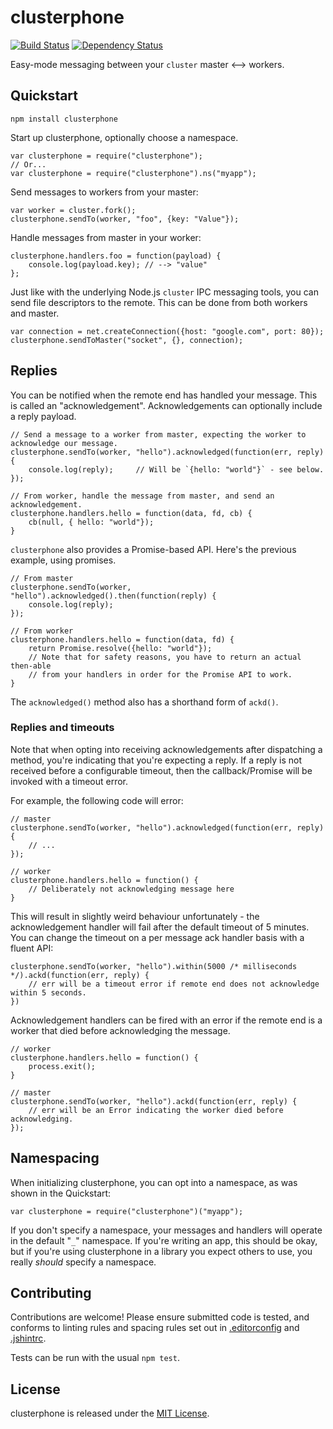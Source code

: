 # clusterphone

[![Build Status](https://travis-ci.org/samcday/clusterphone.svg?branch=master)](https://travis-ci.org/samcday/clusterphone) [![Dependency Status](https://david-dm.org/samcday/clusterphone.svg)](https://david-dm.org/samcday/clusterphone)

Easy-mode messaging between your `cluster` master <--> workers.

## Quickstart

`npm install clusterphone`

Start up clusterphone, optionally choose a namespace.

    var clusterphone = require("clusterphone");
    // Or...
    var clusterphone = require("clusterphone").ns("myapp");

Send messages to workers from your master:

    var worker = cluster.fork();
    clusterphone.sendTo(worker, "foo", {key: "Value"});

Handle messages from master in your worker:

    clusterphone.handlers.foo = function(payload) {
        console.log(payload.key); // --> "value"
    };

Just like with the underlying Node.js `cluster` IPC messaging tools, you can send file descriptors to the remote. This can be done from both workers and master.

    var connection = net.createConnection({host: "google.com", port: 80});
    clusterphone.sendToMaster("socket", {}, connection);


## Replies

You can be notified when the remote end has handled your message. This is called an "acknowledgement". Acknowledgements can optionally include a reply payload.

    // Send a message to a worker from master, expecting the worker to acknowledge our message.
    clusterphone.sendTo(worker, "hello").acknowledged(function(err, reply) {
        console.log(reply);     // Will be `{hello: "world"}` - see below.
    });

    // From worker, handle the message from master, and send an acknowledgement.
    clusterphone.handlers.hello = function(data, fd, cb) {
        cb(null, { hello: "world"});
    }

`clusterphone` also provides a Promise-based API. Here's the previous example, using promises.

    // From master
    clusterphone.sendTo(worker, "hello").acknowledged().then(function(reply) {
        console.log(reply);
    });

    // From worker
    clusterphone.handlers.hello = function(data, fd) {
        return Promise.resolve({hello: "world"});
        // Note that for safety reasons, you have to return an actual then-able
        // from your handlers in order for the Promise API to work.
    }

The `acknowledged()` method also has a shorthand form of `ackd()`.

### Replies and timeouts

Note that when opting into receiving acknowledgements after dispatching a method, you're indicating that you're expecting a reply. If a reply is not received before a configurable timeout, then the callback/Promise will be invoked with a timeout error.

For example, the following code will error:

    // master
    clusterphone.sendTo(worker, "hello").acknowledged(function(err, reply) {
        // ...
    });

    // worker
    clusterphone.handlers.hello = function() {
        // Deliberately not acknowledging message here
    }

This will result in slightly weird behaviour unfortunately - the acknowledgement handler will fail after the default timeout of 5 minutes. You can change the timeout on a per message ack handler basis with a fluent API:

    clusterphone.sendTo(worker, "hello").within(5000 /* milliseconds */).ackd(function(err, reply) {
        // err will be a timeout error if remote end does not acknowledge within 5 seconds.
    })

Acknowledgement handlers can be fired with an error if the remote end is a worker that died before acknowledging the message.

    // worker
    clusterphone.handlers.hello = function() {
        process.exit();
    }

    // master
    clusterphone.sendTo(worker, "hello").ackd(function(err, reply) {
        // err will be an Error indicating the worker died before acknowledging.
    });


## Namespacing

When initializing clusterphone, you can opt into a namespace, as was shown in the Quickstart:

    var clusterphone = require("clusterphone")("myapp");

If you don't specify a namespace, your messages and handlers will operate in the default "`_`" namespace. If you're writing an app, this should be okay, but if you're using clusterphone in a library you expect others to use, you really *should* specify a namespace.


## Contributing

Contributions are welcome! Please ensure submitted code is tested, and conforms to linting rules and spacing rules set out in [.editorconfig](.editorconfig) and [.jshintrc](.jshintrc).

Tests can be run with the usual `npm test`.


## License 

clusterphone is released under the [MIT License](LICENSE).
